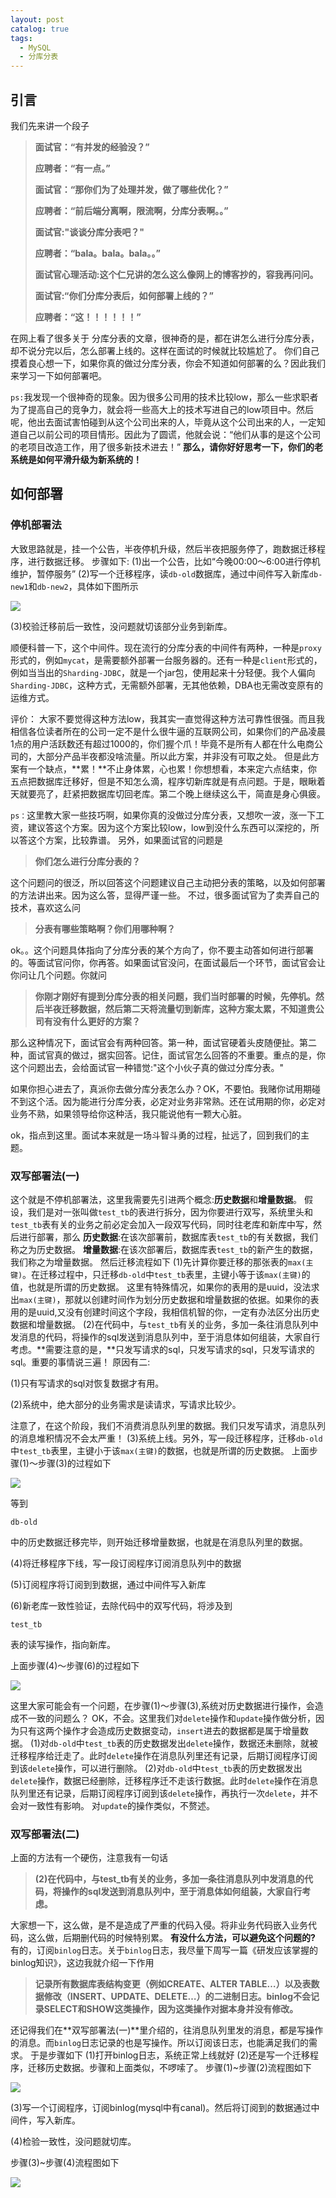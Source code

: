 ```yaml
---
layout: post
catalog: true
tags:
  - MySQL
  - 分库分表
---
```


## 引言 

我们先来讲一个段子

> **面试官：“有并发的经验没？”** 
>
> **应聘者：“有一点。”**  
>
> **面试官：“那你们为了处理并发，做了哪些优化？”**  
>
> **应聘者：“前后端分离啊，限流啊，分库分表啊。。”**  
>
> **面试官:"谈谈分库分表吧？"**  
>
> **应聘者：“bala。bala。bala。。”**  
>
> **面试官心理活动:这个仁兄讲的怎么这么像网上的博客抄的，容我再问问。**
>
> 
>
> **面试官:“你们分库分表后，如何部署上线的？”**   
>
> **应聘者：“这！！！！！！”**

在网上看了很多关于 分库分表的文章，很神奇的是，都在讲怎么进行分库分表，却不说分完以后，怎么部署上线的。这样在面试的时候就比较尴尬了。
你们自己摸着良心想一下，如果你真的做过分库分表，你会不知道如何部署的么？因此我们来学习一下如何部署吧。

`ps:`我发现一个很神奇的现象。因为很多公司用的技术比较low，那么一些求职者为了提高自己的竞争力，就会将一些高大上的技术写进自己的low项目中。然后呢，他出去面试害怕碰到从这个公司出来的人，毕竟从这个公司出来的人，一定知道自己以前公司的项目情形。因此为了圆谎，他就会说：“他们从事的是这个公司的老项目改造工作，用了很多新技术进去！”
**那么，请你好好思考一下，你们的老系统是如何平滑升级为新系统的！**

## 如何部署

### 停机部署法

大致思路就是，挂一个公告，半夜停机升级，然后半夜把服务停了，跑数据迁移程序，进行数据迁移。
步骤如下:
(1)出一个公告，比如“今晚00:00～6:00进行停机维护，暂停服务”
(2)写一个迁移程序，读`db-old`数据库，通过中间件写入新库`db-new1`和`db-new2`，具体如下图所示

![](https://upload-images.jianshu.io/upload_images/6943526-331661a3246bed16.png?imageMogr2/auto-orient/strip%7CimageView2/2/w/1240)



(3)校验迁移前后一致性，没问题就切该部分业务到新库。

顺便科普一下，这个中间件。现在流行的分库分表的中间件有两种，一种是`proxy`形式的，例如`mycat`，是需要额外部署一台服务器的。还有一种是`client`形式的，例如当当出的`Sharding-JDBC`，就是一个jar包，使用起来十分轻便。我个人偏向`Sharding-JDBC`，这种方式，无需额外部署，无其他依赖，DBA也无需改变原有的运维方式。

评价：
大家不要觉得这种方法low，我其实一直觉得这种方法可靠性很强。而且我相信各位读者所在的公司一定不是什么很牛逼的互联网公司，如果你们的产品凌晨1点的用户活跃数还有超过1000的，你们握个爪！毕竟不是所有人都在什么电商公司的，大部分产品半夜都没啥流量。所以此方案，并非没有可取之处。
但是此方案有一个缺点，**累！**不止身体累，心也累！你想想看，本来定六点结束，你五点把数据库迁移好，但是不知怎么滴，程序切新库就是有点问题。于是，眼瞅着天就要亮了，赶紧把数据库切回老库。第二个晚上继续这么干，简直是身心俱疲。

`ps：`这里教大家一些技巧啊，如果你真的没做过分库分表，又想吹一波，涨一下工资，建议答这个方案。因为这个方案比较low，low到没什么东西可以深挖的，所以答这个方案，比较靠谱。
另外，如果面试官的问题是

> **你们怎么进行分库分表的？**

这个问题问的很泛，所以回答这个问题建议自己主动把分表的策略，以及如何部署的方法讲出来。因为这么答，显得严谨一些。
不过，很多面试官为了卖弄自己的技术，喜欢这么问

> **分表有哪些策略啊？你们用哪种啊？**

ok。。这个问题具体指向了分库分表的某个方向了，你不要主动答如何进行部署的。等面试官问你，你再答。如果面试官没问，在面试最后一个环节，面试官会让你问让几个问题。你就问

> **你刚才刚好有提到分库分表的相关问题，我们当时部署的时候，先停机。然后半夜迁移数据，然后第二天将流量切到新库，这种方案太累，不知道贵公司有没有什么更好的方案？**

那么这种情况下，面试官会有两种回答。第一种，面试官硬着头皮随便扯。第二种，面试官真的做过，据实回答。记住，面试官怎么回答的不重要。重点的是，你这个问题出去，会给面试官一种错觉:"这个小伙子真的做过分库分表。"

如果你担心进去了，真派你去做分库分表怎么办？OK，不要怕。我赌你试用期碰不到这个活。因为能进行分库分表，必定对业务非常熟。还在试用期的你，必定对业务不熟，如果领导给你这种活，我只能说他有一颗大心脏。

ok，指点到这里。面试本来就是一场斗智斗勇的过程，扯远了，回到我们的主题。

### 双写部署法(一)

这个就是不停机部署法，这里我需要先引进两个概念:**历史数据**和**增量数据**。
假设，我们是对一张叫做`test_tb`的表进行拆分，因为你要进行双写，系统里头和`test_tb`表有关的业务之前必定会加入一段双写代码，同时往老库和新库中写，然后进行部署，那么
**历史数据**:在该次部署前，数据库表`test_tb`的有关数据，我们称之为历史数据。
**增量数据**:在该次部署后，数据库表`test_tb`的新产生的数据，我们称之为增量数据。
然后迁移流程如下
(1)先计算你要迁移的那张表的`max(主键)`。在迁移过程中，只迁移`db-old`中`test_tb`表里，主键小等于该`max(主键)`的值，也就是所谓的历史数据。
这里有特殊情况，如果你的表用的是uuid，没法求出`max(主键)`，那就以创建时间作为划分历史数据和增量数据的依据。如果你的表用的是uuid,又没有创建时间这个字段，我相信机智的你，一定有办法区分出历史数据和增量数据。
(2)在代码中，与`test_tb`有关的业务，多加一条往消息队列中发消息的代码，将操作的sql发送到消息队列中，至于消息体如何组装，大家自行考虑。**需要注意的是，**只发写请求的sql，只发写请求的sql，只发写请求的sql。重要的事情说三遍！
原因有二:

(1)只有写请求的sql对恢复数据才有用。

(2)系统中，绝大部分的业务需求是读请求，写请求比较少。

注意了，在这个阶段，我们不消费消息队列里的数据。我们只发写请求，消息队列的消息堆积情况不会太严重！
(3)系统上线。另外，写一段迁移程序，迁移`db-old`中`test_tb`表里，主键小于该`max(主键)`的数据，也就是所谓的历史数据。
上面步骤(1)～步骤(3)的过程如下

![](https://upload-images.jianshu.io/upload_images/6943526-33bf69d303a433c2.png?imageMogr2/auto-orient/strip%7CimageView2/2/w/1240)


等到

```
db-old
```

中的历史数据迁移完毕，则开始迁移增量数据，也就是在消息队列里的数据。

(4)将迁移程序下线，写一段订阅程序订阅消息队列中的数据

(5)订阅程序将订阅到到数据，通过中间件写入新库

(6)新老库一致性验证，去除代码中的双写代码，将涉及到

```
test_tb
```

表的读写操作，指向新库。

上面步骤(4)～步骤(6)的过程如下

![](https://upload-images.jianshu.io/upload_images/6943526-1a1692f422497fc0.png?imageMogr2/auto-orient/strip%7CimageView2/2/w/1240)


这里大家可能会有一个问题，在步骤(1)～步骤(3),系统对历史数据进行操作，会造成不一致的问题么？
OK，不会。这里我们对`delete`操作和`update`操作做分析，因为只有这两个操作才会造成历史数据变动，`insert`进去的数据都是属于增量数据。
(1)对`db-old`中`test_tb`表的历史数据发出`delete`操作，数据还未删除，就被迁移程序给迁走了。此时`delete`操作在消息队列里还有记录，后期订阅程序订阅到该`delete`操作，可以进行删除。
(2)对`db-old`中`test_tb`表的历史数据发出`delete`操作，数据已经删除，迁移程序迁不走该行数据。此时`delete`操作在消息队列里还有记录，后期订阅程序订阅到该`delete`操作，再执行一次`delete`，并不会对一致性有影响。
对`update`的操作类似，不赘述。

### 双写部署法(二)

上面的方法有一个硬伤，注意我有一句话

> **(2)在代码中，与test_tb有关的业务，多加一条往消息队列中发消息的代码，将操作的sql发送到消息队列中，至于消息体如何组装，大家自行考虑。**

大家想一下，这么做，是不是造成了严重的代码入侵。将非业务代码嵌入业务代码，这么做，后期删代码的时候特别累。
**有没什么方法，可以避免这个问题的?**
有的，订阅`binlog`日志。关于`binlog`日志，我尽量下周写一篇《研发应该掌握的binlog知识》，这边我就介绍一下作用

> **记录所有数据库表结构变更（例如CREATE、ALTER TABLE…）以及表数据修改（INSERT、UPDATE、DELETE…）的二进制日志。binlog不会记录SELECT和SHOW这类操作，因为这类操作对据本身并没有修改。**

还记得我们在**双写部署法(一)**里介绍的，往消息队列里发的消息，都是写操作的消息。而`binlog`日志记录的也是写操作。所以订阅该日志，也能满足我们的需求。
于是步骤如下
(1)打开binlog日志，系统正常上线就好
(2)还是写一个迁移程序，迁移历史数据。步骤和上面类似，不啰嗦了。
步骤(1)~步骤(2)流程图如下

![](https://upload-images.jianshu.io/upload_images/6943526-4d78ca89a5d45261.png?imageMogr2/auto-orient/strip%7CimageView2/2/w/1240)



(3)写一个订阅程序，订阅binlog(mysql中有canal)。然后将订阅到的数据通过中间件，写入新库。

(4)检验一致性，没问题就切库。

步骤(3)~步骤(4)流程图如下


![](https://upload-images.jianshu.io/upload_images/6943526-71886197cc9e47c8.png?imageMogr2/auto-orient/strip%7CimageView2/2/w/1240)


